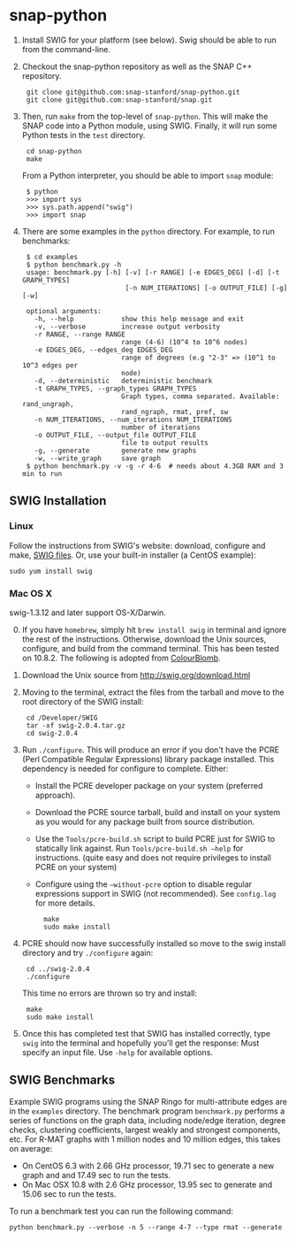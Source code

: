 snap-python
===========

1. Install SWIG for your platform (see below).  Swig should be able to run from the command-line.

2. Checkout the snap-python repository as well as the SNAP C++ repository.

		git clone git@github.com:snap-stanford/snap-python.git
		git clone git@github.com:snap-stanford/snap.git

2. Then, run `make` from the top-level of `snap-python`. This will make the SNAP code into a Python module, using SWIG.  Finally, it will run some Python tests in the `test` directory.

		cd snap-python
		make

	From a Python interpreter, you should be able to import `snap` module:

		$ python
		>>> import sys
		>>> sys.path.append("swig")
		>>> import snap

3. There are some examples in the `python` directory.  For example, to run benchmarks:

		$ cd examples
		$ python benchmark.py -h
		usage: benchmark.py [-h] [-v] [-r RANGE] [-e EDGES_DEG] [-d] [-t GRAPH_TYPES]
                    		     [-n NUM_ITERATIONS] [-o OUTPUT_FILE] [-g] [-w]

		optional arguments:
		  -h, --help            show this help message and exit
		  -v, --verbose         increase output verbosity
		  -r RANGE, --range RANGE
		                        range (4-6) (10^4 to 10^6 nodes)
		  -e EDGES_DEG, --edges_deg EDGES_DEG
		                        range of degrees (e.g "2-3" => (10^1 to 10^3 edges per
		                        node)
		  -d, --deterministic   deterministic benchmark
		  -t GRAPH_TYPES, --graph_types GRAPH_TYPES
		                        Graph types, comma separated. Available: rand_ungraph,
		                        rand_ngraph, rmat, pref, sw
		  -n NUM_ITERATIONS, --num_iterations NUM_ITERATIONS
		                        number of iterations
		  -o OUTPUT_FILE, --output_file OUTPUT_FILE
		                        file to output results
		  -g, --generate        generate new graphs
		  -w, --write_graph     save graph
		$ python benchmark.py -v -g -r 4-6	# needs about 4.3GB RAM and 3 min to run


SWIG Installation
-----------------

### Linux

Follow the instructions from SWIG's website: download, configure and make, [SWIG files](http://www.swig.org/download.html).  Or, use your built-in installer (a CentOS example):

	sudo yum install swig

### Mac OS X

swig-1.3.12 and later support OS-X/Darwin.

0. If you have ``homebrew``, simply hit ``brew install swig`` in terminal and ignore the rest of the instructions. Otherwise, download the Unix sources, configure, and build from the command terminal. This has been tested on 10.8.2. The following is adopted from [ColourBlomb](http://blog.colourbomb.net/?p=49).

1. Download the Unix source from http://swig.org/download.html

2. Moving to the terminal, extract the files from the tarball and move to the root directory of the SWIG install:

		cd /Developer/SWIG
		tar -xf swig-2.0.4.tar.gz
		cd swig-2.0.4

3. Run `./configure`.  This will produce an error if you don't have the PCRE (Perl Compatible Regular Expressions) library package installed. 
This dependency is needed for configure to complete. Either:
	- Install the PCRE developer package on your system (preferred approach).
	- Download the PCRE source tarball, build and install on your system
	as you would for any package built from source distribution.
	- Use the `Tools/pcre-build.sh` script to build PCRE just for SWIG to statically
	link against. Run `Tools/pcre-build.sh –help` for instructions.
	(quite easy and does not require privileges to install PCRE on your system)
	- Configure using the `–without-pcre` option to disable regular expressions support in SWIG
	(not recommended).
	See `config.log` for more details.
		
			make
			sudo make install

4. PCRE should now have successfully installed so move to the swig install directory and try `./configure` again:

		cd ../swig-2.0.4
		./configure

	This time no errors are thrown so try and install:

		make
		sudo make install

5. Once this has completed test that SWIG has installed correctly, type `swig` into the terminal and hopefully you’ll get the response:
  Must specify an input file. Use `-help` for available options.

SWIG Benchmarks
-----------------
Example SWIG programs using the SNAP Ringo for multi-attribute edges are in the `examples` directory.  The benchmark program `benchmark.py` performs a series of functions on the graph data, including node/edge iteration, degree checks, clustering coefficients, largest weakly and strongest components, etc.  For R-MAT graphs with 1 million nodes and 10 million edges, this takes on average: 

- On CentOS 6.3 with 2.66 GHz processor, 19.71 sec to generate a new graph and and 17.49 sec to run the tests.
- On Mac OSX 10.8 with 2.6 GHz processor, 13.95 sec to generate and 15.06 sec to run the tests.
	
To run a benchmark test you can run the following command:

	python benchmark.py --verbose -n 5 --range 4-7 --type rmat --generate

